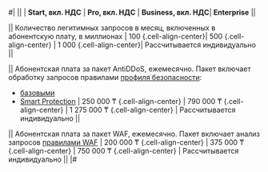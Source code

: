 #|
|| | **Start, вкл. НДС** | **Pro, вкл. НДС** | **Business, вкл. НДС**| **Enterprise** ||

|| Количество легитимных запросов в месяц, включенных в абонентскую плату, в миллионах
| 100 {.cell-align-center}| 500 {.cell-align-center} | 1 000 {.cell-align-center}| Рассчитывается индивидуально ||

|| Абонентская плата за пакет AntiDDoS, ежемесячно. Пакет включает обработку запросов правилами [профиля безопасности](../../smartwebsecurity/concepts/profiles.md):
* [базовыми](../../smartwebsecurity/concepts/rules.md#base-rules)
* [Smart Protection](../../smartwebsecurity/concepts/rules.md#smart-protection-rules)
| 250&nbsp;000&nbsp;₸ {.cell-align-center}
| 790&nbsp;000&nbsp;₸ {.cell-align-center}
| 1&nbsp;275&nbsp;000 ₸ {.cell-align-center}
| Рассчитывается индивидуально ||

|| Абонентская плата за пакет WAF, ежемесячно. Пакет включает анализ запросов [правилами WAF](../../smartwebsecurity/concepts/rules.md#waf-rules)
| 200&nbsp;000 ₸ {.cell-align-center}
| 375&nbsp;000 ₸ {.cell-align-center}
| 750&nbsp;000 ₸ {.cell-align-center}
| Рассчитывается индивидуально ||
|#